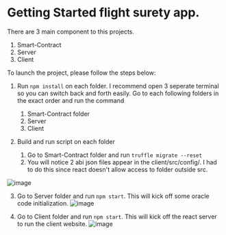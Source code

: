 # Getting Started flight surety app.

There are 3 main component to this projects.
1. Smart-Contract
2. Server
3. Client

To launch the project, please follow the steps below:

1. Run `npm install` on each folder. I recommend open 3 seperate terminal so you can switch back and forth easily.
   Go to each following folders in the exact order and run the command
   1. Smart-Contract folder
   2. Server
   3. Client

2. Build and run script on each folder
   1. Go to Smart-Contract folder and run `truffle migrate --reset`
   2. You will notice 2 abi json files appear in the client/src/config/.  I had to do this since react doesn't allow access to folder outside src.

![image](https://user-images.githubusercontent.com/11653682/137628609-e4398564-4102-41d3-9c7b-5cade29bb926.png)

   3. Go to Server folder and run `npm start`. This will kick off some oracle code initialization.
![image](https://user-images.githubusercontent.com/11653682/137629394-01d90b66-a9c2-43bb-8dc5-06c949a2a3bc.png)


   3. Go to Client folder and run `npm start`. This will kick off the react server to run the client website.
![image](https://user-images.githubusercontent.com/11653682/137629511-39091800-fbce-479d-82aa-2950db48f63b.png)

   




